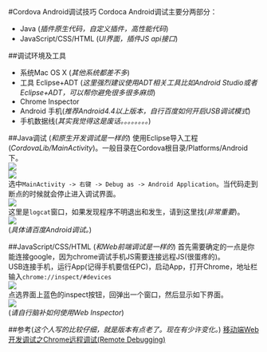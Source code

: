 #Cordova Android调试技巧
Cordoca Android调试主要分两部分：<br>

- Java (*插件原生代码，自定义插件，高性能代码*)
- JavaScript/CSS/HTML (*UI界面，插件JS api接口*)

##调试环境及工具

- 系统Mac OS X (*其他系统都差不多*)
- 工具 Eclipse+ADT (*这里强烈建议使用ADT相关工具比如Android Studio或者Eclipse+ADT，可以帮你避免很多很多麻烦*)
- Chrome Inspector
- Android 手机(*推荐Android4.4以上版本，自行百度如何开启USB调试模式*)
- 手机数据线(*其实我觉得这是废话。。。。。。。。*)

##Java调试 (*和原生开发调试是一样的*)
使用Eclipse导入工程(*CordovaLib/MainActivity*)。一般目录在Cordova根目录/Platforms/Android下。<br>
![](https://github.com/CordovaCn/CordovaCn/blob/master/imgs/Screen%20Shot%202016-03-21%20at%20%E4%B8%8B%E5%8D%887.42.41.png)
<br>
![](https://github.com/CordovaCn/CordovaCn/blob/master/imgs/Screen%20Shot%202016-03-21%20at%20%E4%B8%8B%E5%8D%887.43.26.png)
<br>
选中`MainActivity -> 右键 -> Debug as -> Android Application`。当代码走到断点的时候就会停止进入调试界面。<br>
![](https://github.com/CordovaCn/CordovaCn/blob/master/imgs/Screen%20Shot%202016-03-21%20at%20%E4%B8%8B%E5%8D%887.47.42.png)
<br>
这里是`logcat`窗口，如果发现程序不明退出和发生，请到这里找(*非常重要*)。<br>
![](https://github.com/CordovaCn/CordovaCn/blob/master/imgs/Screen%20Shot%202016-03-21%20at%20%E4%B8%8B%E5%8D%887.51.40.png)
<br>
(*具体请百度Android调试。*)

##JavaScript/CSS/HTML (*和Web前端调试是一样的*)
首先需要确定的一点是你能连接google，因为chrome调试手机JS需要连接远程JS(很蛋疼的)。<br>
USB连接手机，运行App(记得手机要信任PC)，启动App，打开Chrome，地址栏输入`chrome://inspect/#devices`<br>
![](https://github.com/CordovaCn/CordovaCn/blob/master/imgs/Screen%20Shot%202016-03-21%20at%20%E4%B8%8B%E5%8D%888.02.33.png)
<br>
点选界面上蓝色的inspect按钮，回弹出一个窗口，然后显示如下界面。<br>
![](https://github.com/CordovaCn/CordovaCn/blob/master/imgs/Screen%20Shot%202016-03-22%20at%20%E4%B8%8B%E5%8D%884.50.11.png)
<br>
(*请自行脑补如何使用Web Inspector*)

##参考(*这个人写的比较仔细，就是版本有点老了。现在有少许变化。*)
[移动端Web开发调试之Chrome远程调试(Remote Debugging)](http://blog.csdn.net/freshlover/article/details/42528643)
